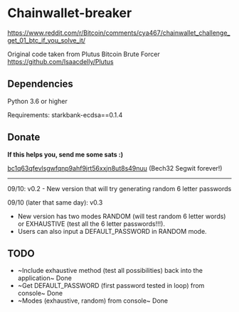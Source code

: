 # Chainwallet-breaker
https://www.reddit.com/r/Bitcoin/comments/cya467/chainwallet_challenge_get_01_btc_if_you_solve_it/

Original code taken from Plutus Bitcoin Brute Forcer https://github.com/Isaacdelly/Plutus

## Dependencies

Python 3.6 or higher

Requirements: starkbank-ecdsa==0.1.4

## Donate

**If this helps you, send me some sats :)**

[bc1q63qfevlsgwfqnp9ahf9jrt56xxjn8ut8s49nuu](bitcoin:bc1q63qfevlsgwfqnp9ahf9jrt56xxjn8ut8s49nuu) (Bech32 Segwit forever!)

----------------------------

09/10: v0.2 - New version that will try generating random 6 letter passwords

09/10 (later that same day): v0.3
- New version has two modes RANDOM (will test random 6 letter words) or EXHAUSTIVE (test all the 6 letter passwords!!!).
- Users can also input a DEFAULT_PASSWORD in RANDOM mode.

## TODO
- ~Include exhaustive method (test all possibilities) back into the application~ Done
- ~Get DEFAULT_PASSWORD (first password tested in loop) from console~ Done
- ~Modes (exhaustive, random) from console~ Done


